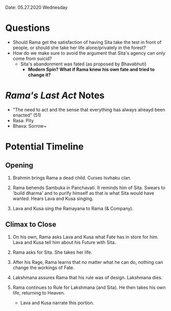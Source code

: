 Date: 05.27.2020 Wednesday

# Questions

- Should Rama get the satisfaction of having Sita take the test in front of people, or should she take her life alone/privately in the  forest?
- How do we make sure to avoid the argument that Sita's agency can only come from suicid?
	- Sita's abandonment was fated (as proposed by Bhavabhuti)
		- **Modern Spin? What if Rama knew his own fate and tried to change it?**

# *Rama's Last Act* Notes

- "The need to act and the sense that everything has always alreayd been enacted" (51)
- Rasa: Pity
- Bhava: Sorrow+




# Potential Timeline

## Opening

1. Brahmin brings Rama a dead child. Curses Isvhaku clan.

2. Rama behends Sambuka in Panchavati. It reminds him of Sita. Swears to 'build dharma' and to purify himself as that is what Sita would have wanted. Hears Lava and Kusa singing.

3. Lava and Kusa sing the Ramayana to Rama (& Company).


## Climax to Close

1. On his own, Rama asks Lava and Kusa what Fate has in store for him. Lava and Kusa tell him about his Future with Sita.

2. Rama asks for Sita. She takes her life.

3. After his Rage, Rama learns that no matter what he can do, nothing can change the workings of Fate.

4. Lakshmana assures Rama that his rule was of design. Lakshmana dies.

5. Rama continues to Rule for Lakshmana (and Sita). He then takes his own life, returning to Heaven.
	- Lava and Kusa narrate this portion.